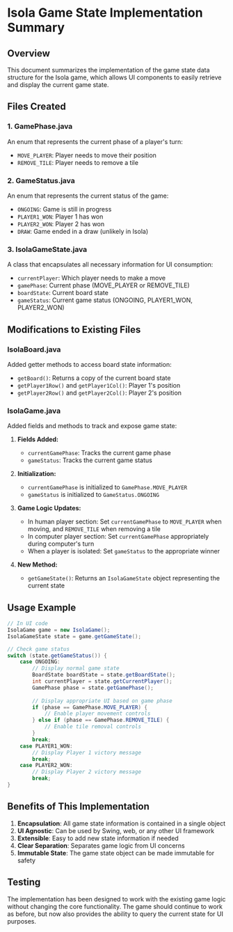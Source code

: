 # Isola Game State Implementation Summary

## Overview
This document summarizes the implementation of the game state data structure for the Isola game, which allows UI components to easily retrieve and display the current game state.

## Files Created

### 1. GamePhase.java
An enum that represents the current phase of a player's turn:
- `MOVE_PLAYER`: Player needs to move their position
- `REMOVE_TILE`: Player needs to remove a tile

### 2. GameStatus.java
An enum that represents the current status of the game:
- `ONGOING`: Game is still in progress
- `PLAYER1_WON`: Player 1 has won
- `PLAYER2_WON`: Player 2 has won
- `DRAW`: Game ended in a draw (unlikely in Isola)

### 3. IsolaGameState.java
A class that encapsulates all necessary information for UI consumption:
- `currentPlayer`: Which player needs to make a move
- `gamePhase`: Current phase (MOVE_PLAYER or REMOVE_TILE)
- `boardState`: Current board state
- `gameStatus`: Current game status (ONGOING, PLAYER1_WON, PLAYER2_WON)

## Modifications to Existing Files

### IsolaBoard.java
Added getter methods to access board state information:
- `getBoard()`: Returns a copy of the current board state
- `getPlayer1Row()` and `getPlayer1Col()`: Player 1's position
- `getPlayer2Row()` and `getPlayer2Col()`: Player 2's position

### IsolaGame.java
Added fields and methods to track and expose game state:

1. **Fields Added:**
   - `currentGamePhase`: Tracks the current game phase
   - `gameStatus`: Tracks the current game status

2. **Initialization:**
   - `currentGamePhase` is initialized to `GamePhase.MOVE_PLAYER`
   - `gameStatus` is initialized to `GameStatus.ONGOING`

3. **Game Logic Updates:**
   - In human player section: Set `currentGamePhase` to `MOVE_PLAYER` when moving, and `REMOVE_TILE` when removing a tile
   - In computer player section: Set `currentGamePhase` appropriately during computer's turn
   - When a player is isolated: Set `gameStatus` to the appropriate winner

4. **New Method:**
   - `getGameState()`: Returns an `IsolaGameState` object representing the current state

## Usage Example

```java
// In UI code
IsolaGame game = new IsolaGame();
IsolaGameState state = game.getGameState();

// Check game status
switch (state.getGameStatus()) {
    case ONGOING:
        // Display normal game state
        BoardState boardState = state.getBoardState();
        int currentPlayer = state.getCurrentPlayer();
        GamePhase phase = state.getGamePhase();
        
        // Display appropriate UI based on game phase
        if (phase == GamePhase.MOVE_PLAYER) {
            // Enable player movement controls
        } else if (phase == GamePhase.REMOVE_TILE) {
            // Enable tile removal controls
        }
        break;
    case PLAYER1_WON:
        // Display Player 1 victory message
        break;
    case PLAYER2_WON:
        // Display Player 2 victory message
        break;
}
```

## Benefits of This Implementation

1. **Encapsulation**: All game state information is contained in a single object
2. **UI Agnostic**: Can be used by Swing, web, or any other UI framework
3. **Extensible**: Easy to add new state information if needed
4. **Clear Separation**: Separates game logic from UI concerns
5. **Immutable State**: The game state object can be made immutable for safety

## Testing
The implementation has been designed to work with the existing game logic without changing the core functionality. The game should continue to work as before, but now also provides the ability to query the current state for UI purposes.
